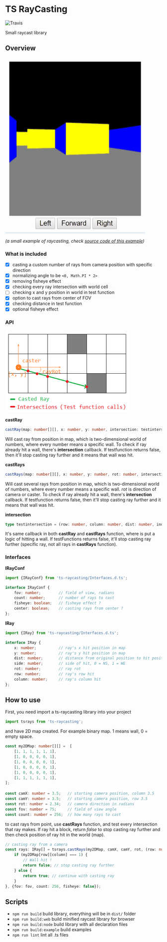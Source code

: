 # TS RayCasting

![Travis](https://travis-ci.org/dderevjanik/ts-raycasting.svg?branch=master)

Small raycast library

## Overview

![Raycast Example](docs/raycasting-example.gif)

*(a small example of raycasting, check [source code of this example](example))*

### What is included

- [x] casting a custom number of rays from camera position with specific direction
- [x] normalizing angle to be `<0, Math.PI * 2>`
- [x] removing fisheye effect
- [x] checking every ray intersection with world cell
- [ ] checking x and y position in world in test function
- [x] option to cast rays from center of FOV
- [x] checking distance in test function
- [x] optional fisheye effect

### API

![castray-example](docs/castray-fnc.png)

**castRay**

```ts
castRay(map: number[][], x: number, y: number, intersection: testintersection, rayRot: number): IRay
```

Will cast ray from position in map, which is two-dimensional world of numbers, where
every number means a specific wall. To check if ray already hit a wall, there's **intersection**
callback. If testfunction returns false, then it'll stop casting ray further and
it means that wall was hit.

**castRays**

```ts
castRays(map: number[][], x: number, y: number, rot: number, intersection: testintersection, config: IRayConf = defaultConfig): IRay[]
```

Will cast several rays from position in map, which is two-dimensional world of numbers,
where every number means a specific wall. *rot* is direction of camera or caster.
To check if ray already hit a wall, there's **intersection** callback.
If testfunction returns false, then it'll stop casting ray further and it
means that wall was hit.

**intersection**

```ts
type testintersection = (row: number, column: number, dist: number, index: number) => boolean;
```

It's same callback in both **castRay** and **castRays** function, where is put a
logic of hitting a wall. If testFunctions returns false, it'll stop casting
ray further (specific ray, not all rays in **castRays** function).

### Interfaces

**IRayConf**

```ts
import {IRayConf} from 'ts-raycasting/Interfaces.d.ts';
```

```ts
interface IRayConf {
    fov: number;        // field of view, radians
    count: number;      // number of rays to cast
    fisheye: boolean;   // fisheye effect ?
    center: boolean;    // casting rays from center ?
};
```

**IRay**

```ts
import {IRay} from 'ts-raycasting/Interfaces.d.ts';
```

```ts
interface IRay {
    x: number;          // ray's x hit position in map
    y: number;          // ray's y hit position in map
    dist: number;       // distance from original position to hit position
    side: number;       // side of hit, 0 = NS, 1 = WE
    rot: number;        // ray rot
    row: number;        // ray's row hit
    column: number;     // ray's column hit
};
```

## How to use

First, you need import a ts-raycasting library into your project

```ts
import tsrays from 'ts-raycasting';
```

and have 2D map created. For example binary map. 1 means wall, 0 = empty space.

```ts
const my2DMap: number[][] =  [
    [1, 1, 1, 1, 1, 1],
    [1, 0, 0, 0, 0, 1],
    [1, 0, 0, 0, 0, 1],
    [1, 0, 0, 0, 0, 1],
    [1, 0, 0, 0, 0, 1],
    [1, 1, 1, 1, 1, 1],
];

const camX: number = 3.5;   // starting camera position, column 3.5
const camY: number = 3.5;   // starting camera position, row 3.5
const rot: number = 2.34;   // camera direction in radians
const fov: number = 75;     // field of view angle
const count: number = 256;  // how many rays to cast
```

to cast rays from point, use **castRays** function, and test every intersection that ray makes.
If ray hit a block, return *false* to stop casting ray further and then check position of ray hit in the world (map).

```ts
// casting ray from a camera
const rays: IRay[] = tsrays.castRays(my2DMap, camX, camY, rot, (row: number, column: number, dist: number, index: number): boolean => {
    if (my2DMap[row][column] === 1) {
        // Wall hit !
        return false; // stop casting ray further
    } else {
        return true; // continue with casting ray
    }
}, {fov: fov, count: 256, fisheye: false});
```

## Scripts

- `npm run build` build library, everything will be in `dist/` folder
- `npm run build:web` build minified raycast library for browser
- `npm run build:node` build library with all declaration files
- `npm run build:example` build examples
- `npm run lint` lint all .ts files
